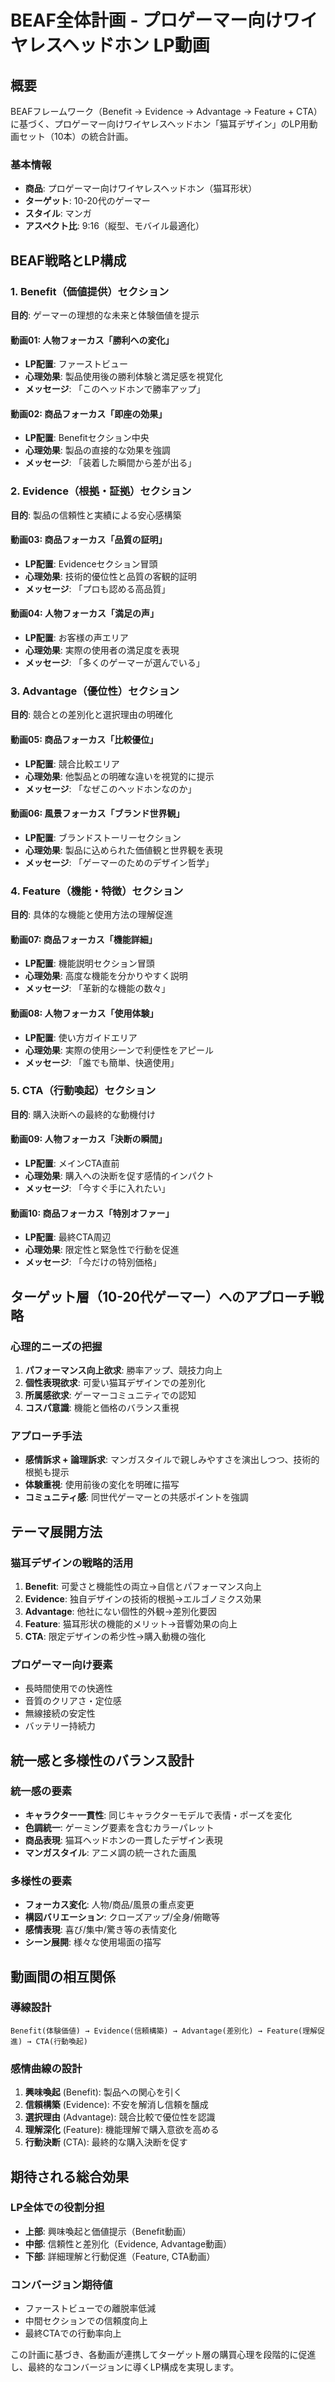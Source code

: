 # BEAF全体計画 - プロゲーマー向けワイヤレスヘッドホン LP動画

## 概要

BEAFフレームワーク（Benefit → Evidence → Advantage → Feature + CTA）に基づく、プロゲーマー向けワイヤレスヘッドホン「猫耳デザイン」のLP用動画セット（10本）の統合計画。

### 基本情報
- **商品**: プロゲーマー向けワイヤレスヘッドホン（猫耳形状）
- **ターゲット**: 10-20代のゲーマー
- **スタイル**: マンガ
- **アスペクト比**: 9:16（縦型、モバイル最適化）

## BEAF戦略とLP構成

### 1. Benefit（価値提供）セクション
**目的**: ゲーマーの理想的な未来と体験価値を提示

#### 動画01: 人物フォーカス「勝利への変化」
- **LP配置**: ファーストビュー
- **心理効果**: 製品使用後の勝利体験と満足感を視覚化
- **メッセージ**: 「このヘッドホンで勝率アップ」

#### 動画02: 商品フォーカス「即座の効果」
- **LP配置**: Benefitセクション中央
- **心理効果**: 製品の直接的な効果を強調
- **メッセージ**: 「装着した瞬間から差が出る」

### 2. Evidence（根拠・証拠）セクション
**目的**: 製品の信頼性と実績による安心感構築

#### 動画03: 商品フォーカス「品質の証明」
- **LP配置**: Evidenceセクション冒頭
- **心理効果**: 技術的優位性と品質の客観的証明
- **メッセージ**: 「プロも認める高品質」

#### 動画04: 人物フォーカス「満足の声」
- **LP配置**: お客様の声エリア
- **心理効果**: 実際の使用者の満足度を表現
- **メッセージ**: 「多くのゲーマーが選んでいる」

### 3. Advantage（優位性）セクション
**目的**: 競合との差別化と選択理由の明確化

#### 動画05: 商品フォーカス「比較優位」
- **LP配置**: 競合比較エリア
- **心理効果**: 他製品との明確な違いを視覚的に提示
- **メッセージ**: 「なぜこのヘッドホンなのか」

#### 動画06: 風景フォーカス「ブランド世界観」
- **LP配置**: ブランドストーリーセクション
- **心理効果**: 製品に込められた価値観と世界観を表現
- **メッセージ**: 「ゲーマーのためのデザイン哲学」

### 4. Feature（機能・特徴）セクション
**目的**: 具体的な機能と使用方法の理解促進

#### 動画07: 商品フォーカス「機能詳細」
- **LP配置**: 機能説明セクション冒頭
- **心理効果**: 高度な機能を分かりやすく説明
- **メッセージ**: 「革新的な機能の数々」

#### 動画08: 人物フォーカス「使用体験」
- **LP配置**: 使い方ガイドエリア
- **心理効果**: 実際の使用シーンで利便性をアピール
- **メッセージ**: 「誰でも簡単、快適使用」

### 5. CTA（行動喚起）セクション
**目的**: 購入決断への最終的な動機付け

#### 動画09: 人物フォーカス「決断の瞬間」
- **LP配置**: メインCTA直前
- **心理効果**: 購入への決断を促す感情的インパクト
- **メッセージ**: 「今すぐ手に入れたい」

#### 動画10: 商品フォーカス「特別オファー」
- **LP配置**: 最終CTA周辺
- **心理効果**: 限定性と緊急性で行動を促進
- **メッセージ**: 「今だけの特別価格」

## ターゲット層（10-20代ゲーマー）へのアプローチ戦略

### 心理的ニーズの把握
1. **パフォーマンス向上欲求**: 勝率アップ、競技力向上
2. **個性表現欲求**: 可愛い猫耳デザインでの差別化
3. **所属感欲求**: ゲーマーコミュニティでの認知
4. **コスパ意識**: 機能と価格のバランス重視

### アプローチ手法
- **感情訴求 + 論理訴求**: マンガスタイルで親しみやすさを演出しつつ、技術的根拠も提示
- **体験重視**: 使用前後の変化を明確に描写
- **コミュニティ感**: 同世代ゲーマーとの共感ポイントを強調

## テーマ展開方法

### 猫耳デザインの戦略的活用
1. **Benefit**: 可愛さと機能性の両立→自信とパフォーマンス向上
2. **Evidence**: 独自デザインの技術的根拠→エルゴノミクス効果
3. **Advantage**: 他社にない個性的外観→差別化要因
4. **Feature**: 猫耳形状の機能的メリット→音響効果の向上
5. **CTA**: 限定デザインの希少性→購入動機の強化

### プロゲーマー向け要素
- 長時間使用での快適性
- 音質のクリアさ・定位感
- 無線接続の安定性
- バッテリー持続力

## 統一感と多様性のバランス設計

### 統一感の要素
- **キャラクター一貫性**: 同じキャラクターモデルで表情・ポーズを変化
- **色調統一**: ゲーミング要素を含むカラーパレット
- **商品表現**: 猫耳ヘッドホンの一貫したデザイン表現
- **マンガスタイル**: アニメ調の統一された画風

### 多様性の要素
- **フォーカス変化**: 人物/商品/風景の重点変更
- **構図バリエーション**: クローズアップ/全身/俯瞰等
- **感情表現**: 喜び/集中/驚き等の表情変化
- **シーン展開**: 様々な使用場面の描写

## 動画間の相互関係

### 導線設計
```
Benefit(体験価値) → Evidence(信頼構築) → Advantage(差別化) → Feature(理解促進) → CTA(行動喚起)
```

### 感情曲線の設計
1. **興味喚起** (Benefit): 製品への関心を引く
2. **信頼構築** (Evidence): 不安を解消し信頼を醸成
3. **選択理由** (Advantage): 競合比較で優位性を認識
4. **理解深化** (Feature): 機能理解で購入意欲を高める
5. **行動決断** (CTA): 最終的な購入決断を促す

## 期待される総合効果

### LP全体での役割分担
- **上部**: 興味喚起と価値提示（Benefit動画）
- **中部**: 信頼性と差別化（Evidence, Advantage動画）
- **下部**: 詳細理解と行動促進（Feature, CTA動画）

### コンバージョン期待値
- ファーストビューでの離脱率低減
- 中間セクションでの信頼度向上
- 最終CTAでの行動率向上

この計画に基づき、各動画が連携してターゲット層の購買心理を段階的に促進し、最終的なコンバージョンに導くLP構成を実現します。